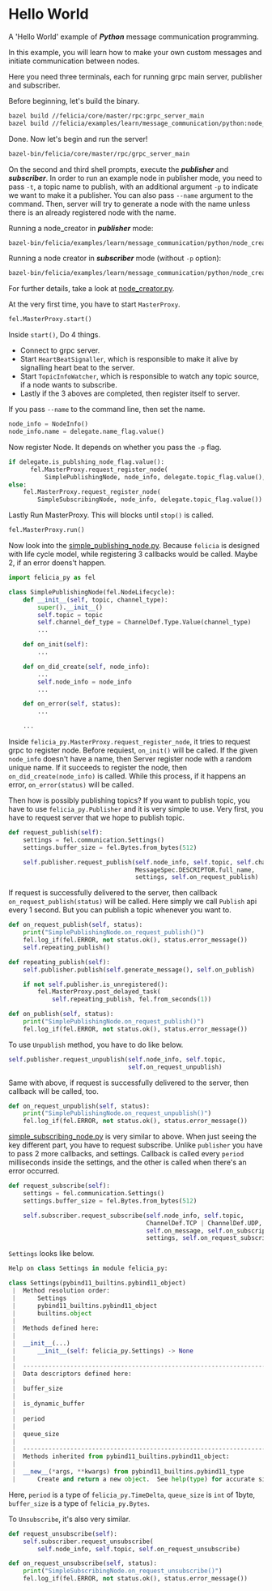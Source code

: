 # Hello World

A 'Hello World' example of ***Python*** message communication programming.

In this example, you will learn how to make your own custom messages and initiate communication between nodes.

Here you need three terminals, each for running grpc main server, publisher and subscriber.

Before beginning, let's build the binary.

```bash
bazel build //felicia/core/master/rpc:grpc_server_main
bazel build //felicia/examples/learn/message_communication/python:node_creator
```

Done. Now let's begin and run the server!

```bash
bazel-bin/felicia/core/master/rpc/grpc_server_main
```

On the second and third shell prompts, execute the ***publisher*** and ***subscriber***. In order to run an example node in publisher mode, you need to pass `-t`, a topic name to publish, with an additional argument `-p` to indicate we want to make it a publisher. You can also pass `--name` argument to the command. Then, server will try to generate a node with the name unless there is an already registered node with the name.

Running a node_creator in ***publisher*** mode:
```bash
bazel-bin/felicia/examples/learn/message_communication/python/node_creator -p -t message
```

Running a node creator in ***subscriber*** mode (without `-p` option):
```bash
bazel-bin/felicia/examples/learn/message_communication/python/node_creator -t message
```

For further details, take a look at [node_creator.py](node_creator.py).

At the very first time, you have to start `MasterProxy`.

```python
fel.MasterProxy.start()
```

Inside `start()`, Do 4 things.
* Connect to grpc server.
* Start `HeartBeatSignaller`, which is responsible to make it alive by signalling heart beat to the server.
* Start `TopicInfoWatcher`, which is responsible to watch any topic source, if a node wants to subscribe.
* Lastly if the 3 aboves are completed, then register itself to server.

If you pass `--name` to the command line, then set the name.

```python
node_info = NodeInfo()
node_info.name = delegate.name_flag.value()
```

Now register Node. It depends on whether you pass the `-p` flag.

```python
if delegate.is_publshing_node_flag.value():
      fel.MasterProxy.request_register_node(
          SimplePublishingNode, node_info, delegate.topic_flag.value(), delegate.channel_type_flag.value())
else:
    fel.MasterProxy.request_register_node(
        SimpleSubscribingNode, node_info, delegate.topic_flag.value())
```

Lastly Run MasterProxy. This will blocks until `stop()` is called.

```python
fel.MasterProxy.run()
```

Now look into the [simple_publishing_node.py](simple_publishing_node.py). Because `felicia` is designed with life cycle model, while registering 3 callbacks would be called. Maybe 2, if an error doens't happen.

```python
import felicia_py as fel

class SimplePublishingNode(fel.NodeLifecycle):
    def __init__(self, topic, channel_type):
        super().__init__()
        self.topic = topic
        self.channel_def_type = ChannelDef.Type.Value(channel_type)
        ...

    def on_init(self):
        ...

    def on_did_create(self, node_info):
        ...
        self.node_info = node_info
        ...

    def on_error(self, status):
        ...

    ...
```

Inside `felicia_py.MasterProxy.request_register_node`, it tries to request grpc to register node.
Before requiest, `on_init()` will be called. If the given `node_info` doesn't have a name, then Server register node with a random unique name. If it succeeds to register the node, then `on_did_create(node_info)` is called. While this process, if it happens an error, `on_error(status)` will be called.


Then how is possibly publishing topics? If you want to publish topic, you have to use `felicia_py.Publisher` and it is very simple to use. Very first, you have to request server that we hope to publish topic.

```python
def request_publish(self):
    settings = fel.communication.Settings()
    settings.buffer_size = fel.Bytes.from_bytes(512)

    self.publisher.request_publish(self.node_info, self.topic, self.channel_def_type,
                                   MessageSpec.DESCRIPTOR.full_name,
                                   settings, self.on_request_publish)
```

If request is successfully delivered to the server, then callback `on_request_publish(status)` will be called. Here simply we call `Publish` api every 1 second. But you can publish a topic whenever you want to.

```python
def on_request_publish(self, status):
    print("SimplePublishingNode.on_request_publish()")
    fel.log_if(fel.ERROR, not status.ok(), status.error_message())
    self.repeating_publish()

def repeating_publish(self):
    self.publisher.publish(self.generate_message(), self.on_publish)

    if not self.publisher.is_unregistered():
        fel.MasterProxy.post_delayed_task(
            self.repeating_publish, fel.from_seconds(1))

def on_publish(self, status):
    print("SimplePublishingNode.on_request_publish()")
    fel.log_if(fel.ERROR, not status.ok(), status.error_message())
```

To use `Unpublish` method, you have to do like below.

```python
self.publisher.request_unpublish(self.node_info, self.topic,
                                 self.on_request_unpublish)
```

Same with above, if request is successfully delivered to the server, then callback
will be called, too.

```python
def on_request_unpublish(self, status):
    print("SimplePublishingNode.on_request_unpublish()")
    fel.log_if(fel.ERROR, not status.ok(), status.error_message())
```

[simple_subscribing_node.py](simple_subscribing_node.py) is very similar to above. When just seeing the key different part, you have to request subscribe. Unlike `publisher` you have to pass 2 more callbacks, and settings. Callback is called every `period` milliseconds inside the settings, and the other is called when there's an error occurred.

```python
def request_subscribe(self):
    settings = fel.communication.Settings()
    settings.buffer_size = fel.Bytes.from_bytes(512)

    self.subscriber.request_subscribe(self.node_info, self.topic,
                                      ChannelDef.TCP | ChannelDef.UDP, MessageSpec,
                                      self.on_message, self.on_subscription_error,
                                      settings, self.on_request_subscribe)
```

`Settings` looks like below.

```python
Help on class Settings in module felicia_py:

class Settings(pybind11_builtins.pybind11_object)
 |  Method resolution order:
 |      Settings
 |      pybind11_builtins.pybind11_object
 |      builtins.object
 |
 |  Methods defined here:
 |
 |  __init__(...)
 |      __init__(self: felicia_py.Settings) -> None
 |
 |  ----------------------------------------------------------------------
 |  Data descriptors defined here:
 |
 |  buffer_size
 |
 |  is_dynamic_buffer
 |
 |  period
 |
 |  queue_size
 |
 |  ----------------------------------------------------------------------
 |  Methods inherited from pybind11_builtins.pybind11_object:
 |
 |  __new__(*args, **kwargs) from pybind11_builtins.pybind11_type
 |      Create and return a new object.  See help(type) for accurate signature.
```

Here, `period` is a type of `felicia_py.TimeDelta`, `queue_size` is `int` of 1byte, `buffer_size` is a type of `felicia_py.Bytes`.

To `Unsubscribe`, it's also very similar.

```python
def request_unsubscribe(self):
    self.subscriber.request_unsubscribe(
        self.node_info, self.topic, self.on_request_unsubscribe)

def on_request_unsubscribe(self, status):
    print("SimpleSubscribingNode.on_request_unsubscribe()")
    fel.log_if(fel.ERROR, not status.ok(), status.error_message())
```

